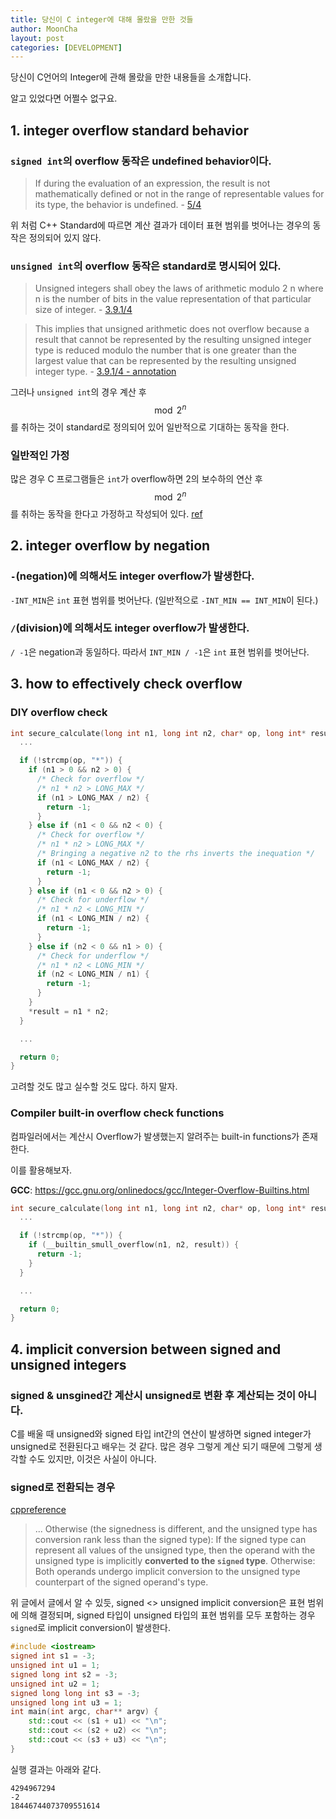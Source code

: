 ```yaml
---
title: 당신이 C integer에 대해 몰랐을 만한 것들
author: MoonCha
layout: post
categories: [DEVELOPMENT]
---
```


당신이 C언어의 Integer에 관해 몰랐을 만한 내용들을 소개합니다.

알고 있었다면 어쩔수 없구요.

## 1. integer overflow standard behavior

### `signed int`의 overflow 동작은 undefined behavior이다.

> If during the evaluation of an expression, the result is not mathematically defined or not in the range of representable values for its type, the behavior is undefined. - [5/4](http://www.open-std.org/jtc1/sc22/wg21/docs/papers/2013/n3690.pdf)

위 처럼 C++ Standard에 따르면 계산 결과가 데이터 표현 범위를 벗어나는 경우의 동작은 정의되어 있지 않다.

### `unsigned int`의 overflow 동작은 standard로 명시되어 있다.

> Unsigned integers shall obey the laws of arithmetic modulo 2
n where n is the number of bits in the value
representation of that particular size of integer. - [3.9.1/4](http://www.open-std.org/jtc1/sc22/wg21/docs/papers/2013/n3690.pdf)

> This implies that unsigned arithmetic does not overflow because a result that cannot be represented by the resulting
unsigned integer type is reduced modulo the number that is one greater than the largest value that can be represented by the
resulting unsigned integer type. - [3.9.1/4 - annotation](http://www.open-std.org/jtc1/sc22/wg21/docs/papers/2013/n3690.pdf)

그러나 `unsigned int`의 경우 계산 후 $$\mod 2^{n}$$를 취하는 것이 standard로 정의되어 있어 일반적으로 기대하는 동작을 한다.

### 일반적인 가정

많은 경우 C 프로그램들은 `int`가 overflow하면 2의 보수하의 연산 후 $$\mod 2^{n}$$를 취하는 동작을 한다고 가정하고 작성되어 있다. [ref](https://www.gnu.org/software/autoconf/manual/autoconf-2.64/html_node/Integer-Overflow-Basics.html)

## 2. integer overflow by negation

### `-`(negation)에 의해서도 integer overflow가 발생한다.

`-INT_MIN`은 `int` 표현 범위를 벗어난다. (일반적으로 `-INT_MIN == INT_MIN`이 된다.)

### `/`(division)에 의해서도 integer overflow가 발생한다.

`/ -1`은 negation과 동일하다. 따라서 `INT_MIN / -1`은 `int` 표현 범위를 벗어난다.

## 3. how to effectively check overflow

### DIY overflow check

```c
int secure_calculate(long int n1, long int n2, char* op, long int* result) {
  ...

  if (!strcmp(op, "*")) {
    if (n1 > 0 && n2 > 0) {
      /* Check for overflow */
      /* n1 * n2 > LONG_MAX */
      if (n1 > LONG_MAX / n2) {
        return -1;
      }
    } else if (n1 < 0 && n2 < 0) {
      /* Check for overflow */
      /* n1 * n2 > LONG_MAX */
      /* Bringing a negative n2 to the rhs inverts the inequation */
      if (n1 < LONG_MAX / n2) {
        return -1;
      }
    } else if (n1 < 0 && n2 > 0) {
      /* Check for underflow */
      /* n1 * n2 < LONG_MIN */
      if (n1 < LONG_MIN / n2) {
        return -1;
      }
    } else if (n2 < 0 && n1 > 0) {
      /* Check for underflow */
      /* n1 * n2 < LONG_MIN */
      if (n2 < LONG_MIN / n1) {
        return -1;
      }
    }
    *result = n1 * n2;
  }

  ...

  return 0;
}
```

고려할 것도 많고 실수할 것도 많다. 하지 말자.

### Compiler built-in overflow check functions

컴파일러에서는 계산시 Overflow가 발생했는지 알려주는 built-in functions가 존재한다.

이를 활용해보자.

**GCC**: https://gcc.gnu.org/onlinedocs/gcc/Integer-Overflow-Builtins.html

```c
int secure_calculate(long int n1, long int n2, char* op, long int* result) {
  ...

  if (!strcmp(op, "*")) {
    if (__builtin_smull_overflow(n1, n2, result)) {
      return -1;
    }
  }

  ...

  return 0;
}
```

## 4. implicit conversion between signed and unsigned integers

### signed & unsgined간 계산시 unsigned로 변환 후 계산되는 것이 아니다.

C를 배울 때 unsigned와 signed 타입 int간의 연산이 발생하면 signed integer가 unsigned로 전환된다고 배우는 것 같다. 많은 경우 그렇게 계산 되기 때문에 그렇게 생각할 수도 있지만, 이것은 사실이 아니다.

### signed로 전환되는 경우

[cppreference](https://en.cppreference.com/w/c/language/conversion)
> ... Otherwise (the signedness is different, and the unsigned type has conversion rank less than the signed type): If the signed type can represent all values of the unsigned type, then the operand with the unsigned type is implicitly **converted to the `signed` type**.
Otherwise: Both operands undergo implicit conversion to the unsigned type counterpart of the signed operand's type.

위 글에서 글에서 알 수 있듯, signed <> unsigned implicit conversion은 표현 범위에 의해 결정되며, signed 타입이 unsigned 타입의 표현 범위를 모두 포함하는 경우 `signed`로 implicit conversion이 발생한다.

```c++
#include <iostream>
signed int s1 = -3;
unsigned int u1 = 1;
signed long int s2 = -3;
unsigned int u2 = 1;
signed long long int s3 = -3;
unsigned long int u3 = 1;
int main(int argc, char** argv) {
    std::cout << (s1 + u1) << "\n";
    std::cout << (s2 + u2) << "\n";
    std::cout << (s3 + u3) << "\n";
}
```

실행 결과는 아래와 같다.

```
4294967294
-2
18446744073709551614
```

